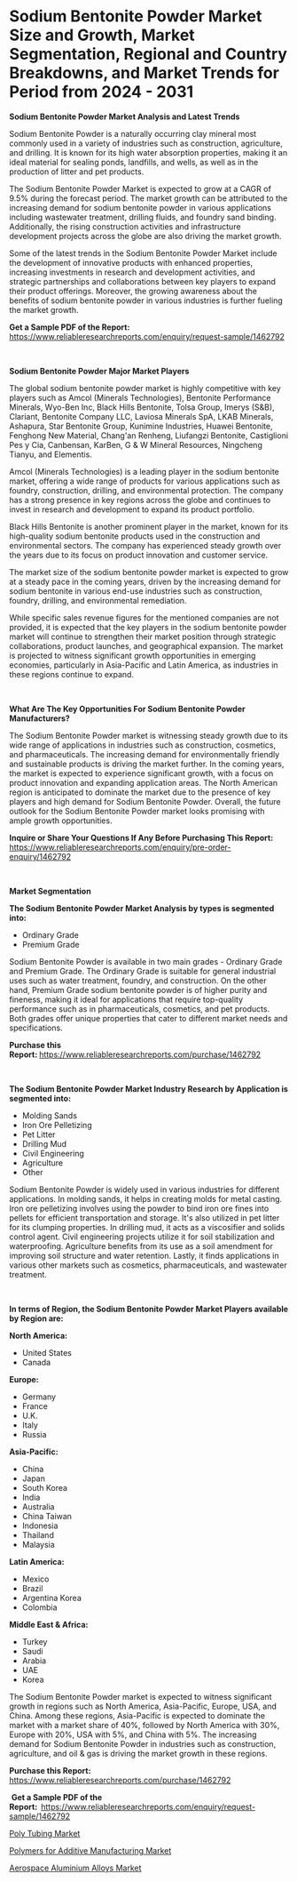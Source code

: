 <p><h1>Sodium Bentonite Powder Market Size and Growth, Market Segmentation, Regional and Country Breakdowns, and Market Trends for Period from 2024 -  2031</h1></p><p><strong>Sodium Bentonite Powder Market Analysis and Latest Trends</strong></p>
<p><p>Sodium Bentonite Powder is a naturally occurring clay mineral most commonly used in a variety of industries such as construction, agriculture, and drilling. It is known for its high water absorption properties, making it an ideal material for sealing ponds, landfills, and wells, as well as in the production of litter and pet products.</p><p>The Sodium Bentonite Powder Market is expected to grow at a CAGR of 9.5% during the forecast period. The market growth can be attributed to the increasing demand for sodium bentonite powder in various applications including wastewater treatment, drilling fluids, and foundry sand binding. Additionally, the rising construction activities and infrastructure development projects across the globe are also driving the market growth.</p><p>Some of the latest trends in the Sodium Bentonite Powder Market include the development of innovative products with enhanced properties, increasing investments in research and development activities, and strategic partnerships and collaborations between key players to expand their product offerings. Moreover, the growing awareness about the benefits of sodium bentonite powder in various industries is further fueling the market growth.</p></p>
<p><strong>Get a Sample PDF of the Report:&nbsp;</strong> <a href="https://www.reliableresearchreports.com/enquiry/request-sample/1462792">https://www.reliableresearchreports.com/enquiry/request-sample/1462792</a></p>
<p>&nbsp;</p>
<p><strong>Sodium Bentonite Powder Major Market Players</strong></p>
<p><p>The global sodium bentonite powder market is highly competitive with key players such as Amcol (Minerals Technologies), Bentonite Performance Minerals, Wyo-Ben Inc, Black Hills Bentonite, Tolsa Group, Imerys (S&B), Clariant, Bentonite Company LLC, Laviosa Minerals SpA, LKAB Minerals, Ashapura, Star Bentonite Group, Kunimine Industries, Huawei Bentonite, Fenghong New Material, Chang'an Renheng, Liufangzi Bentonite, Castiglioni Pes y Cia, Canbensan, KarBen, G & W Mineral Resources, Ningcheng Tianyu, and Elementis.</p><p>Amcol (Minerals Technologies) is a leading player in the sodium bentonite market, offering a wide range of products for various applications such as foundry, construction, drilling, and environmental protection. The company has a strong presence in key regions across the globe and continues to invest in research and development to expand its product portfolio.</p><p>Black Hills Bentonite is another prominent player in the market, known for its high-quality sodium bentonite products used in the construction and environmental sectors. The company has experienced steady growth over the years due to its focus on product innovation and customer service.</p><p>The market size of the sodium bentonite powder market is expected to grow at a steady pace in the coming years, driven by the increasing demand for sodium bentonite in various end-use industries such as construction, foundry, drilling, and environmental remediation.</p><p>While specific sales revenue figures for the mentioned companies are not provided, it is expected that the key players in the sodium bentonite powder market will continue to strengthen their market position through strategic collaborations, product launches, and geographical expansion. The market is projected to witness significant growth opportunities in emerging economies, particularly in Asia-Pacific and Latin America, as industries in these regions continue to expand.</p></p>
<p>&nbsp;</p>
<p><strong>What Are The Key Opportunities For Sodium Bentonite Powder Manufacturers?</strong></p>
<p><p>The Sodium Bentonite Powder market is witnessing steady growth due to its wide range of applications in industries such as construction, cosmetics, and pharmaceuticals. The increasing demand for environmentally friendly and sustainable products is driving the market further. In the coming years, the market is expected to experience significant growth, with a focus on product innovation and expanding application areas. The North American region is anticipated to dominate the market due to the presence of key players and high demand for Sodium Bentonite Powder. Overall, the future outlook for the Sodium Bentonite Powder market looks promising with ample growth opportunities.</p></p>
<p><strong>Inquire or Share Your Questions If Any Before Purchasing This Report:</strong> <a href="https://www.reliableresearchreports.com/enquiry/pre-order-enquiry/1462792">https://www.reliableresearchreports.com/enquiry/pre-order-enquiry/1462792</a></p>
<p>&nbsp;</p>
<p><strong>Market Segmentation</strong></p>
<p><strong>The Sodium Bentonite Powder Market Analysis by types is segmented into:</strong></p>
<p><ul><li>Ordinary Grade</li><li>Premium Grade</li></ul></p>
<p><p>Sodium Bentonite Powder is available in two main grades - Ordinary Grade and Premium Grade. The Ordinary Grade is suitable for general industrial uses such as water treatment, foundry, and construction. On the other hand, Premium Grade sodium bentonite powder is of higher purity and fineness, making it ideal for applications that require top-quality performance such as in pharmaceuticals, cosmetics, and pet products. Both grades offer unique properties that cater to different market needs and specifications.</p></p>
<p><strong>Purchase this Report:&nbsp;</strong><a href="https://www.reliableresearchreports.com/purchase/1462792">https://www.reliableresearchreports.com/purchase/1462792</a></p>
<p>&nbsp;</p>
<p><strong>The Sodium Bentonite Powder Market Industry Research by Application is segmented into:</strong></p>
<p><ul><li>Molding Sands</li><li>Iron Ore Pelletizing</li><li>Pet Litter</li><li>Drilling Mud</li><li>Civil Engineering</li><li>Agriculture</li><li>Other</li></ul></p>
<p><p>Sodium Bentonite Powder is widely used in various industries for different applications. In molding sands, it helps in creating molds for metal casting. Iron ore pelletizing involves using the powder to bind iron ore fines into pellets for efficient transportation and storage. It's also utilized in pet litter for its clumping properties. In drilling mud, it acts as a viscosifier and solids control agent. Civil engineering projects utilize it for soil stabilization and waterproofing. Agriculture benefits from its use as a soil amendment for improving soil structure and water retention. Lastly, it finds applications in various other markets such as cosmetics, pharmaceuticals, and wastewater treatment.</p></p>
<p>&nbsp;</p>
<p><strong>In terms of Region, the Sodium Bentonite Powder Market Players available by Region are:</strong></p>
<p>
    <p> <strong> North America: </strong>
        <ul>
            <li>United States</li>
            <li>Canada</li>
        </ul>
        </p> 
    <p> <strong> Europe: </strong>
        <ul>
            <li>Germany</li>
            <li>France</li>
            <li>U.K.</li>
            <li>Italy</li>
            <li>Russia</li>
        </ul>
        </p> 
    <p> <strong> Asia-Pacific: </strong>
        <ul>
            <li>China</li>
            <li>Japan</li>
            <li>South Korea</li>
            <li>India</li>
            <li>Australia</li>
            <li>China Taiwan</li>
            <li>Indonesia</li>
            <li>Thailand</li>
            <li>Malaysia</li>
        </ul>
        </p> 
    <p> <strong> Latin America: </strong>
        <ul>
            <li>Mexico</li>
            <li>Brazil</li>
            <li>Argentina Korea</li>
            <li>Colombia</li>
        </ul>
        </p> 
    <p> <strong> Middle East & Africa: </strong>
        <ul>
            <li>Turkey</li>
            <li>Saudi</li>
            <li>Arabia</li>
            <li>UAE</li>
            <li>Korea</li>
        </ul>
    </p>
    </p>
<p><p>The Sodium Bentonite Powder market is expected to witness significant growth in regions such as North America, Asia-Pacific, Europe, USA, and China. Among these regions, Asia-Pacific is expected to dominate the market with a market share of 40%, followed by North America with 30%, Europe with 20%, USA with 5%, and China with 5%. The increasing demand for Sodium Bentonite Powder in industries such as construction, agriculture, and oil & gas is driving the market growth in these regions.</p></p>
<p><strong>Purchase this Report: </strong><a href="https://www.reliableresearchreports.com/purchase/1462792">https://www.reliableresearchreports.com/purchase/1462792</a></p>
<p>&nbsp;<strong>Get a Sample PDF of the Report:&nbsp;&nbsp;</strong><a href="https://www.reliableresearchreports.com/enquiry/request-sample/1462792">https://www.reliableresearchreports.com/enquiry/request-sample/1462792</a></p>
<p><strong></strong></p>
<p><p><a href="https://github.com/changoleonlaverguenzanoexiste/Market-Research-Report-List-2/blob/main/poly-tubing-market.md">Poly Tubing Market</a></p><p><a href="https://github.com/dimitrishawkinswaynenp91rgz/Market-Research-Report-List-1/blob/main/polymers-for-additive-manufacturing-market.md">Polymers for Additive Manufacturing Market</a></p><p><a href="https://github.com/danielneavesallisons03mba/Market-Research-Report-List-1/blob/main/aerospace-aluminium-alloys-market.md">Aerospace Aluminium Alloys Market</a></p></p>